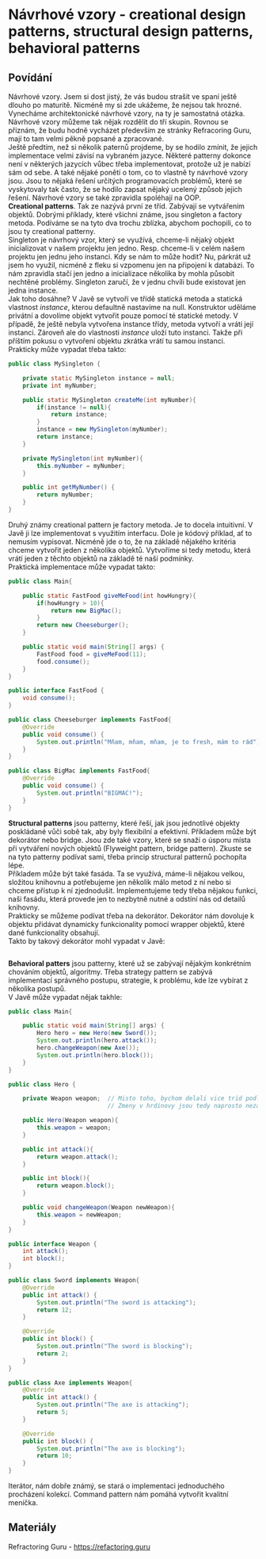 Návrhové vzory - creational design patterns, structural design patterns, behavioral patterns
===

Povídání
---

Návrhové vzory. Jsem si dost jistý, že vás budou strašit ve spaní ještě dlouho po maturitě. Nicméně my si zde ukážeme, že nejsou tak hrozné.            
Vynecháme architektonické návrhové vzory, na ty je samostatná otázka. Návrhové vzory můžeme tak nějak rozdělit do tří skupin. Rovnou se přiznám, že budu hodně vycházet především ze stránky Refracoring Guru, mají to tam velmi pěkně popsané a zpracované.        
Ještě předtím, než si několik paternů projdeme, by se hodilo zmínit, že jejich implementace velmi závisí na vybraném jazyce. Některé patterny dokonce není v některých jazycích vůbec třeba implementovat, protože už je nabízí sám od sebe. A také nějaké ponětí o tom, co to vlastně ty návrhové vzory jsou. Jsou to nějaká řešení určitých programovacích problémů, které se vyskytovaly tak často, že se hodilo zapsat nějaký ucelený způsob jejich řešení. Návrhové vzory se také zpravidla spoléhají na OOP.          
**Creational patterns**. Tak ze nazývá první ze tříd. Zabývají se vytvářením objektů. Dobrými příklady, které všichni známe, jsou singleton a factory metoda. Podíváme se na tyto dva trochu zblízka, abychom pochopili, co to jsou ty creational patterny.         
Singleton je návrhový vzor, který se využívá, chceme-li nějaký objekt inicializovat v našem projektu jen jedno. Resp. chceme-li v celém našem projektu jen jednu jeho instanci. Kdy se nám to může hodit? Nu, párkrát už jsem ho využil, nicméně z fleku si vzpomenu jen na připojení k databázi. To nám zpravidla stačí jen jedno a inicializace několika by mohla působit nechtěné problémy. Singleton zaručí, že v jednu chvíli bude existovat jen jedna instance.           
Jak toho dosáhne? V Javě se vytvoří ve třídě statická metoda a statická vlastnost *instance*, kterou defaultně nastavíme na null. Konstruktor uděláme privátní a dovolíme objekt vytvořit pouze pomocí té statické metody. V případě, že ještě nebyla vytvořena instance třídy, metoda vytvoří a vrátí její instanci. Zároveň ale do vlastnosti *instance* uloží tuto instanci. Takže při příštím pokusu o vytvoření objektu zkrátka vrátí tu samou instanci.               
Prakticky může vypadat třeba takto:

```Java
public class MySingleton {

    private static MySingleton instance = null;
    private int myNumber;

    public static MySingleton createMe(int myNumber){
        if(instance != null){
            return instance;
        }
        instance = new MySingleton(myNumber);
        return instance;
    }

    private MySingleton(int myNumber){
        this.myNumber = myNumber;
    }

    public int getMyNumber() {
        return myNumber;
    }
}
```

Druhý známy creational pattern je factory metoda. Je to docela intuitivní. V Javě ji lze implementovat s využitím interfacu. Dole je kódový příklad, ať to nemusím vypisovat. Nicméně jde o to, že na základě nějakého kritéria chceme vytvořit jeden z několika objektů. Vytvoříme si tedy metodu, která vrátí jeden z těchto objektů na základě té naší podmínky.                 
Praktická implementace může vypadat takto:

```Java
public class Main{

    public static FastFood giveMeFood(int howHungry){
        if(howHungry > 10){
            return new BigMac();
        }
        return new Cheeseburger();
    }

    public static void main(String[] args) {
        FastFood food = giveMeFood(11);
        food.consume();
    }
}

public interface FastFood {
    void consume();
}

public class Cheeseburger implements FastFood{
    @Override
    public void consume() {
        System.out.println("Mňam, mňam, mňam, je to fresh, mám to rád");
    }
}

public class BigMac implements FastFood{
    @Override
    public void consume() {
        System.out.println("BIGMAC!");
    }
}
```

**Structural patterns** jsou patterny, které řeší, jak jsou jednotlivé objekty poskládané vůči sobě tak, aby byly flexibilní a efektivní. Příkladem může být dekorátor nebo bridge. Jsou zde také vzory, které se snaží o úsporu místa při vytváření nových objektů (Flyweight pattern, bridge pattern). Zkuste se na tyto patterny podívat sami, třeba princip structural patternů pochopíta lépe.              
Příkladem může být také fasáda. Ta se využívá, máme-li nějakou velkou, složitou knihovnu a potřebujeme jen několik málo metod z ní nebo si chceme přístup k ní zjednodušit. Implementujeme tedy třeba nějakou funkci, naši fasádu, která provede jen to nezbytně nutné a odstíní nás od detailů knihovny.               
Prakticky se můžeme podívat třeba na dekorátor. Dekorátor nám dovoluje k objektu přidávat dynamicky funkcionality pomocí wrapper objektů, které dané funkcionality obsahují.                         
Takto by takový dekorátor mohl vypadat v Javě:

```Java

```

**Behavioral patters** jsou patterny, které už se zabývají nějakým konkrétním chováním objektů, algoritmy. Třeba strategy pattern se zabývá implementací správného postupu, strategie, k problému, kde lze vybírat z několika postupů.                  
V Javě může vypadat nějak takhle:

```Java
public class Main{

    public static void main(String[] args) {
        Hero hero = new Hero(new Sword());
        System.out.println(hero.attack());
        hero.changeWeapon(new Axe());
        System.out.println(hero.block());
    }
}

public class Hero {

    private Weapon weapon;  // Misto toho, bychom delali vice trid podle zbrane, vyuzijeme kompozici a udelame ze zbrane vlastnost tridy.
                            // Zmeny v hrdinovy jsou tedy naprosto nezavisle na zmenach ve zbranich a vice versa. Zbrane navic muzeme menit za pochodu

    public Hero(Weapon weapon){
        this.weapon = weapon;
    }

    public int attack(){
        return weapon.attack();
    }

    public int block(){
        return weapon.block();
    }

    public void changeWeapon(Weapon newWeapon){
        this.weapon = newWeapon;
    }
}

public interface Weapon {
    int attack();
    int block();
}

public class Sword implements Weapon{
    @Override
    public int attack() {
        System.out.println("The sword is attacking");
        return 12;
    }

    @Override
    public int block() {
        System.out.println("The sword is blocking");
        return 2;
    }
}

public class Axe implements Weapon{
    @Override
    public int attack() {
        System.out.println("The axe is attacking");
        return 5;
    }

    @Override
    public int block() {
        System.out.println("The axe is blocking");
        return 10;
    }
}
```

Iterátor, nám dobře známý, se stará o implementaci jednoduchého procházení kolekcí. Command pattern nám pomáhá vytvořit kvalitní meníčka.               

Materiály
---

Refractoring Guru - https://refactoring.guru